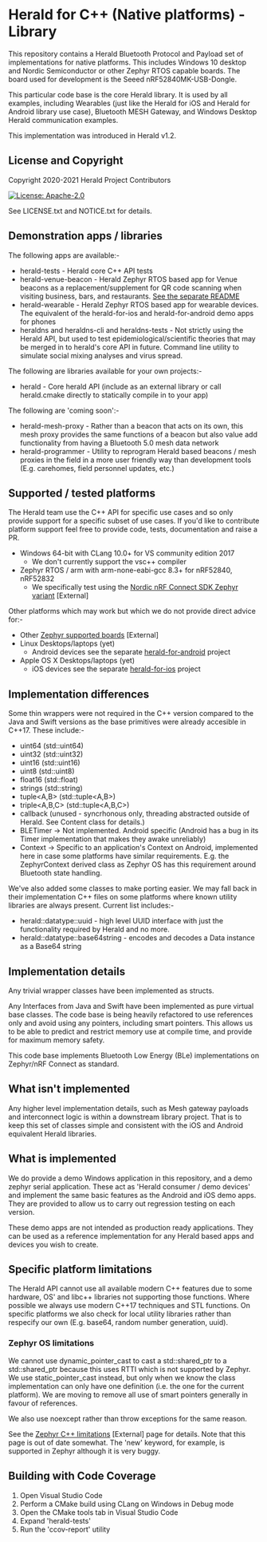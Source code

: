 # Herald for C++ (Native platforms) - Library

This repository contains a Herald Bluetooth Protocol and Payload
set of implementations for native platforms. This includes
Windows 10 desktop and Nordic Semiconductor or other Zephyr RTOS
capable boards. The board used for development is the
Seeed nRF52840MK-USB-Dongle.

This particular code base is the core Herald library. It is
used by all examples, including Wearables (just like the Herald for
iOS and Herald for Android library use case), Bluetooth MESH 
Gateway, and Windows Desktop Herald communication examples.

This implementation was introduced in Herald v1.2.

## License and Copyright

Copyright 2020-2021 Herald Project Contributors

[![License: Apache-2.0](https://img.shields.io/badge/License-Apache2.0-yellow.svg)](https://opensource.org/licenses/Apache-2.0)

See LICENSE.txt and NOTICE.txt for details.

## Demonstration apps / libraries

The following apps are available:-

- herald-tests - Herald core C++ API tests
- herald-venue-beacon - Herald Zephyr RTOS based app for Venue beacons as a replacement/supplement for QR code scanning when visiting business, bars, and restaurants. [See the separate README](./herald-venue-beacon/README.md)
- herald-wearable - Herald Zephyr RTOS based app for wearable devices. The equivalent of the herald-for-ios and herald-for-android demo apps for phones
- heraldns and heraldns-cli and heraldns-tests - Not strictly using the Herald API, but used to test epidemiological/scientific theories that may be merged in to herald's core API in future. Command line utility to simulate social mixing analyses and virus spread.

The following are libraries available for your own projects:-

- herald - Core herald API (include as an external library or call herald.cmake directly to statically compile in to your app)

The following are 'coming soon':-

- herald-mesh-proxy - Rather than a beacon that acts on its own, this mesh proxy provides the same functions of a beacon but also value add functionality from having a Bluetooth 5.0 mesh data network
- herald-programmer - Utility to reprogram Herald based beacons / mesh proxies in the field in a more
user friendly way than development tools (E.g. carehomes, field personnel updates, etc.)

## Supported / tested platforms

The Herald team use the C++ API for specific use cases and so only provide support for a specific
subset of use cases. If you'd like to contribute platform support feel free to provide code, tests, documentation and raise a PR.

- Windows 64-bit with CLang 10.0+ for VS community edition 2017
  - We don't currently support the vsc++ compiler
- Zephyr RTOS / arm with arm-none-eabi-gcc 8.3+ for nRF52840, nRF52832
  - We specifically test using the [Nordic nRF Connect SDK Zephyr variant](https://developer.nordicsemi.com/nRF_Connect_SDK/doc/latest/nrf/zephyr.html) [External]

Other platforms which may work but which we do not provide direct advice for:-

- Other [Zephyr supported boards](https://docs.zephyrproject.org/latest/boards/index.html) [External]
- Linux Desktops/laptops (yet)
  - Android devices see the separate [herald-for-android](https://github.com/theheraldproject/herald-for-android/) project
- Apple OS X Desktops/laptops (yet)
  - iOS devices see the separate [herald-for-ios](https://github.com/theheraldproject/herald-for-ios) project

## Implementation differences

Some thin wrappers were not required in the C++ version compared
to the Java and Swift versions as the base primitives were already
accesible in C++17. These include:-

- uint64 (std::uint64)
- uint32 (std::uint32)
- uint16 (std::uint16)
- uint8 (std::uint8)
- float16 (std::float)
- strings (std::string)
- tuple<A,B> (std::tuple<A,B>)
- triple<A,B,C> (std::tuple<A,B,C>)
- callback (unused - syncrhonous only, threading abstracted outside of Herald. See Content class for details.)
- BLETimer -> Not implemented. Android specific (Android has a bug in its Timer implementation that makes they awake unreliably)
- Context -> Specific to an application's Context on Android, implemented here in case some platforms have similar requirements. E.g. the ZephyrContext derived class as Zephyr OS has this requirement around Bluetooth state handling.

We've also added some classes to make porting easier. We may fall back in their implementation
C++ files on some platforms where known utility libraries are always present. Current list includes:-

- herald::datatype::uuid - high level UUID interface with just the functionality required by Herald and no more.
- herald::datatype::base64string - encodes and decodes a Data instance as a Base64 string

## Implementation details

Any trivial wrapper classes have been implemented 
as structs.

Any Interfaces from Java and Swift have been implemented as
pure virtual base classes. The code base is being heavily
refactored to use references only and avoid using any pointers,
including smart pointers. This allows us to be able to predict and
restrict memory use at compile time, and provide for maximum memory
safety.

This code base implements Bluetooth Low Energy (BLe)
implementations on Zephyr/nRF Connect as standard.

## What isn't implemented

Any higher level implementation details, such as Mesh gateway payloads
and interconnect logic is within a downstream library project. That
is to keep this set of classes simple and consistent with the iOS
and Android equivalent Herald libraries.

## What is implemented

We do provide a demo Windows application in this repository, and a demo
zephyr serial application. These act as 'Herald consumer / demo devices'
and implement the same basic features as the Android and iOS demo apps.
They are provided to allow us to carry out regression testing on each
version. 

These demo apps are not intended as production ready applications. They
can be used as a reference implementation for any Herald based apps
and devices you wish to create.

## Specific platform limitations

The Herald API cannot use all available modern C++ features due to
some hardware, OS' and libc++ libraries not supporting those functions.
Where possible we always use modern C++17 techniques and STL functions.
On specific platforms we also check for local utility libraries rather
than respecify our own (E.g. base64, random number generation, uuid).

### Zephyr OS limitations

We cannot use dynamic_pointer_cast to cast a std::shared_ptr<DerivedType>
to a std::shared_ptr<BaseType> because this uses RTTI which is not
supported by Zephyr. We use static_pointer_cast instead, but only when we
know the class implementation can only have one definition (i.e. the
one for the current platform). We are moving to remove all use of
smart pointers generally in favour of references.

We also use noexcept rather than throw exceptions for the same reason.

See the [Zephyr C++ limitations](https://docs.zephyrproject.org/latest/reference/kernel/other/cxx_support.html) [External] page for details.
Note that this page is out of date somewhat. The 'new' keyword, for example, is supported in Zephyr although it is very buggy.

## Building with Code Coverage

1. Open Visual Studio Code
1. Perform a CMake build using CLang on Windows in Debug mode
1. Open the CMake tools tab in Visual Studio Code
1. Expand 'herald-tests'
1. Run the 'ccov-report' utility